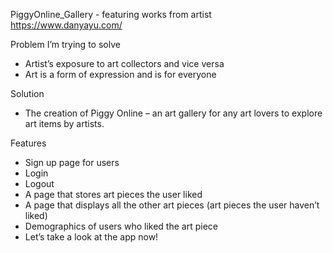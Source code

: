 PiggyOnline_Gallery - featuring works from artist https://www.danyayu.com/

Problem I’m trying to solve
<ul>
<li>Artist’s exposure to art collectors and vice versa</li>
<li>Art is a form of expression and is for everyone</li>
</ul>

Solution
<ul>
<li>The creation of Piggy Online – an art gallery for any art lovers to explore art items by artists.</li>
</ul>

Features
<ul>
<li>Sign up page for users</li>
<li>Login</li>
<li>Logout</li>
<li>A page that stores art pieces the user liked</li>
<li>A page that displays all the other art pieces (art pieces the user haven’t liked)</li>
<li>Demographics of users who liked the art piece</li>
<li>Let’s take a look at the app now!</li>
</ul>
